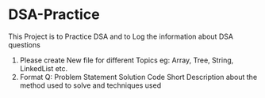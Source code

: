 # DSA-Practice
This Project is to Practice DSA and to Log the information about DSA questions
1. Please create New file for different Topics eg: Array, Tree, String, LinkedList etc.
2. Format
    Q: Problem Statement
    Solution Code
    Short Description about the method used to solve and techniques used